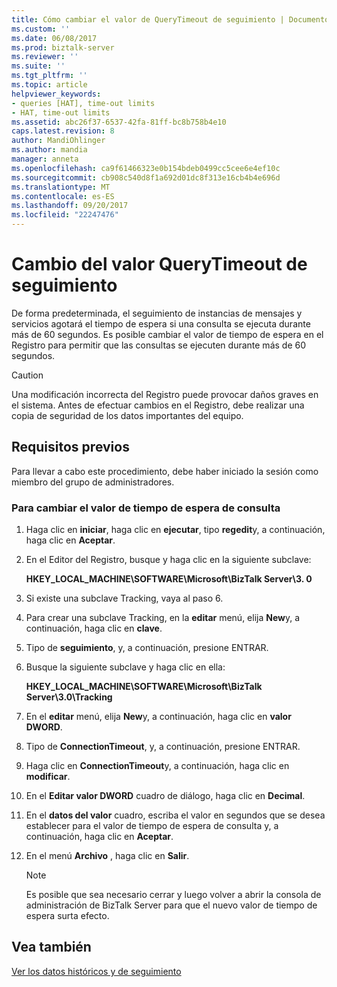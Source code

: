 ```yaml
---
title: Cómo cambiar el valor de QueryTimeout de seguimiento | Documentos de Microsoft
ms.custom: ''
ms.date: 06/08/2017
ms.prod: biztalk-server
ms.reviewer: ''
ms.suite: ''
ms.tgt_pltfrm: ''
ms.topic: article
helpviewer_keywords:
- queries [HAT], time-out limits
- HAT, time-out limits
ms.assetid: abc26f37-6537-42fa-81ff-bc8b758b4e10
caps.latest.revision: 8
author: MandiOhlinger
ms.author: mandia
manager: anneta
ms.openlocfilehash: ca9f61466323e0b154bdeb0499cc5cee6e4ef10c
ms.sourcegitcommit: cb908c540d8f1a692d01dc8f313e16cb4b4e696d
ms.translationtype: MT
ms.contentlocale: es-ES
ms.lasthandoff: 09/20/2017
ms.locfileid: "22247476"
---
```

# <a name="how-to-change-the-tracking-querytimeout-value"></a>Cambio del valor QueryTimeout de seguimiento
De forma predeterminada, el seguimiento de instancias de mensajes y servicios agotará el tiempo de espera si una consulta se ejecuta durante más de 60 segundos. Es posible cambiar el valor de tiempo de espera en el Registro para permitir que las consultas se ejecuten durante más de 60 segundos.  
  
> [!CAUTION]
>  Una modificación incorrecta del Registro puede provocar daños graves en el sistema. Antes de efectuar cambios en el Registro, debe realizar una copia de seguridad de los datos importantes del equipo.  
  
## <a name="prerequisites"></a>Requisitos previos  
 Para llevar a cabo este procedimiento, debe haber iniciado la sesión como miembro del grupo de administradores.  
  
### <a name="to-change-the-query-timeout-value"></a>Para cambiar el valor de tiempo de espera de consulta  
  
1.  Haga clic en **iniciar**, haga clic en **ejecutar**, tipo **regedit**y, a continuación, haga clic en **Aceptar**.  
  
2.  En el Editor del Registro, busque y haga clic en la siguiente subclave:  
  
     **HKEY_LOCAL_MACHINE\SOFTWARE\Microsoft\BizTalk Server\3. 0**  
  
3.  Si existe una subclave Tracking, vaya al paso 6.  
  
4.  Para crear una subclave Tracking, en la **editar** menú, elija **New**y, a continuación, haga clic en **clave**.  
  
5.  Tipo de **seguimiento**, y, a continuación, presione ENTRAR.  
  
6.  Busque la siguiente subclave y haga clic en ella:  
  
     **HKEY_LOCAL_MACHINE\SOFTWARE\Microsoft\BizTalk Server\3.0\Tracking**  
  
7.  En el **editar** menú, elija **New**y, a continuación, haga clic en **valor DWORD**.  
  
8.  Tipo de **ConnectionTimeout**, y, a continuación, presione ENTRAR.  
  
9. Haga clic en **ConnectionTimeout**y, a continuación, haga clic en **modificar**.  
  
10. En el **Editar valor DWORD** cuadro de diálogo, haga clic en **Decimal**.  
  
11. En el **datos del valor** cuadro, escriba el valor en segundos que se desea establecer para el valor de tiempo de espera de consulta y, a continuación, haga clic en **Aceptar**.  
  
12. En el menú **Archivo** , haga clic en **Salir**.  
  
    > [!NOTE]
    >  Es posible que sea necesario cerrar y luego volver a abrir la consola de administración de BizTalk Server para que el nuevo valor de tiempo de espera surta efecto.  
  
## <a name="see-also"></a>Vea también  
 [Ver los datos históricos y de seguimiento](../core/viewing-historical-and-tracked-data.md)
